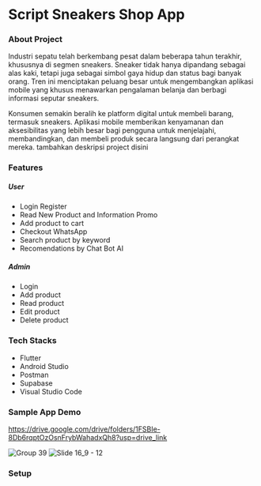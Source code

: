 # Script Sneakers Shop App
### About Project
Industri sepatu telah berkembang pesat dalam beberapa tahun terakhir, khususnya di segmen sneakers. Sneaker tidak hanya dipandang sebagai alas kaki, tetapi juga sebagai simbol gaya hidup dan status bagi banyak orang. Tren ini menciptakan peluang besar untuk mengembangkan aplikasi mobile yang khusus menawarkan pengalaman belanja dan berbagi informasi seputar sneakers.

Konsumen semakin beralih ke platform digital untuk membeli barang, termasuk sneakers. Aplikasi mobile memberikan kenyamanan dan aksesibilitas yang lebih besar bagi pengguna untuk menjelajahi, membandingkan, dan membeli produk secara langsung dari perangkat mereka.
tambahkan deskripsi project disini

### Features


##### User
- Login Register 
- Read New Product and Information Promo
- Add product to cart
- Checkout WhatsApp
- Search product by keyword 
- Recomendations by Chat Bot AI

##### Admin
- Login
- Add product
- Read product
- Edit product
- Delete product

### Tech Stacks
- Flutter
- Android Studio
- Postman
- Supabase 
- Visual Studio Code


### Sample App Demo
https://drive.google.com/drive/folders/1FSBIe-8Db6rqptOzOsnFrybWahadxQh8?usp=drive_link


![Group 39](https://github.com/serdadu78/mini_project_sneakers_shop_app/assets/145460055/6e1edfe6-bf7c-414a-9544-bce4818a92c9)
![Slide 16_9 - 12](https://github.com/serdadu78/mini_project_sneakers_shop_app/assets/145460055/291a0edb-8dfa-4ed5-ac61-cffc1cb40bf1)


### Setup
